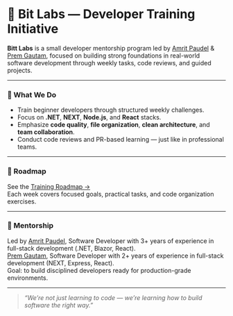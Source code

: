 # 🧠 Bit Labs — Developer Training Initiative

**Bitt Labs** is a small developer mentorship program led by [Amrit Paudel](https://github.com/4mrit) & [Prem Gautam](https://github.com/pray3m), focused on building strong foundations in real-world software development through weekly tasks, code reviews, and guided projects.

---

### 🚀 What We Do
- Train beginner developers through structured weekly challenges.  
- Focus on **.NET**, **NEXT**, **Node.js**, and **React** stacks.  
- Emphasize **code quality**, **file organization**, **clean architecture**, and **team collaboration**.  
- Conduct code reviews and PR-based learning — just like in professional teams.

---

### 📘 Roadmap
See the [Training Roadmap →](https://github.com/bitt-labs/roadmap)  
Each week covers focused goals, practical tasks, and code organization exercises.

---

### 👥 Mentorship
Led by
[Amrit Paudel](https://github.com/4mrit), Software Developer with 3+ years of experience in full-stack development (.NET, Blazor, React).  
[Prem Gautam](https://github.com/pray3m), Software Developer with 2+ years of experience in full-stack development (NEXT, Express, React).  
Goal: to build disciplined developers ready for production-grade environments.

---

> _“We’re not just learning to code — we’re learning how to build software the right way.”_

